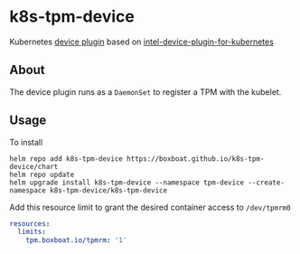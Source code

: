 # k8s-tpm-device
Kubernetes [device plugin](https://kubernetes.io/docs/concepts/extend-kubernetes/compute-storage-net/device-plugins/) 
based on [intel-device-plugin-for-kubernetes](https://github.com/intel/intel-device-plugin-for-kubernetes)

## About
The device plugin runs as a `DaemonSet` to register a TPM with the kubelet.

## Usage
To install
```shell
helm repo add k8s-tpm-device https://boxboat.github.io/k8s-tpm-device/chart
helm repo update
helm upgrade install k8s-tpm-device --namespace tpm-device --create-namespace k8s-tpm-device/k8s-tpm-device 
```

Add this resource limit to grant the desired container access to `/dev/tpmrm0` 
```yaml
resources:
  limits:
    tpm.boxboat.io/tpmrm: '1'
```
